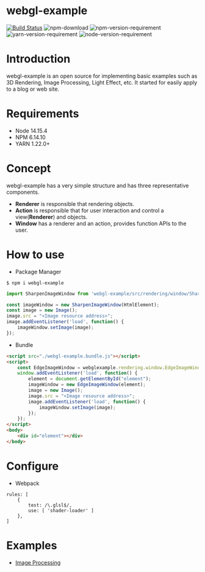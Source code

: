 # webgl-example

[![Build Status](https://github.com/gandis0713/webgl-example/workflows/Build%20and%20Test/badge.svg)](https://github.com/gandis0713/webgl-example/workflows/Build%20and%20Test/badge.svg)
![npm-download](https://img.shields.io/npm/dm/webgl-example.svg)
![npm-version-requirement](https://img.shields.io/badge/npm-6.14.10-brightgreen.svg)
![yarn-version-requirement](https://img.shields.io/badge/>=yarn-1.22.0-brightgreen.svg)
![node-version-requirement](https://img.shields.io/badge/node-14.15.4-brightgreen.svg)

Introduction
============

webgl-example is an open source for implementing basic examples such as 3D Rendering, Image Processing, Light Effect, etc. It started for easily apply to a blog or web site.


Requirements
============
- Node 14.15.4
- NPM 6.14.10
- YARN 1.22.0+


Concept
=======

webgl-example has a very simple structure and has three representative components.
- **Renderer** is responsible that rendering objects.
- **Action** is responsible that for user interaction and control a view(**Renderer**) and objects.
- **Window** has a renderer and an action, provides function APIs to the user.

How to use
==========
- Package Manager
~~~shell
$ npm i webgl-example
~~~
~~~Javascript
import SharpenImageWindow from 'webgl-example/src/rendering/window/SharpenImageWindow';

const imageWindow = new SharpenImageWindow(HtmlElement);
const image = new Image();
image.src = "<Image resource address>";
image.addEventListener('load', function() {
    imageWindow.setImage(image);
});
~~~

- Bundle
~~~HTML
<script src="./webgl-example.bundle.js"></script>
<script>
    const EdgeImageWindow = webglexample.rendering.window.EdgeImageWindow;
    window.addEventListener('load', function() {
        element = document.getElementById("element");
        imageWindow = new EdgeImageWindow(element);
        image = new Image();
        image.src = "<Image resource address>";
        image.addEventListener('load', function() {
            imageWindow.setImage(image);
        });
    });
</script>
<body>
    <div id="element"></div>
</body>
~~~
Configure
=========
- Webpack
~~~webpack
rules: [
    {
        test: /\.glsl$/,
        use: [ 'shader-loader' ]
    },
]
~~~

Examples
========
- [Image Processing](https://github.com/gandis0713/webgl-example/tree/master/examples/image)

